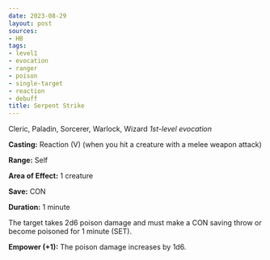 ```yaml
---
date: 2023-08-29
layout: post
sources:
- HB
tags:
- level1
- evocation
- ranger
- poison
- single-target
- reaction
- debuff
title: Serpent Strike
---
```


Cleric, Paladin, Sorcerer, Warlock, Wizard
_1st-level evocation_

**Casting:** Reaction (V) (when you hit a creature with a melee weapon attack)

**Range:** Self

**Area of Effect:** 1 creature

**Save:** CON

**Duration:** 1 minute 

The target takes 2d6 poison damage and must make a CON saving throw or become poisoned for 1 minute (SET). 

**Empower (+1):** The poison damage increases by 1d6.
